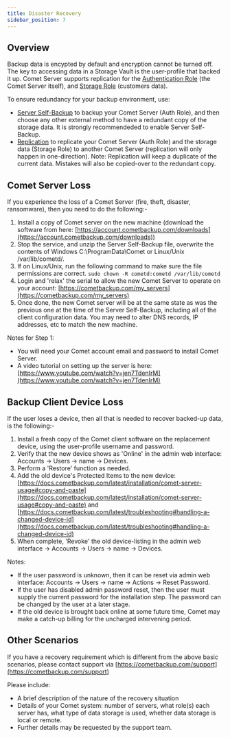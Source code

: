 ```yaml
---
title: Disaster Recovery
sidebar_position: 7
---
```


## Overview

Backup data is encypted by default and encryption cannot be turned off. The key to accessing data in a Storage Vault is the user-profile that backed it up. Comet Server supports replication for the [Authentication Role](https://docs.cometbackup.com/latest/installation/comet-server-configuration#authentication-role) (the Comet Server itself), and [Storage Role](https://docs.cometbackup.com/latest/installation/comet-server-configuration#storage-role) (customers data).

To ensure redundancy for your backup environment, use:

- [Server Self-Backup](https://docs.cometbackup.com/latest/installation/comet-server-configuration#server-selfbackup) to backup your Comet Server (Auth Role), and then choose any other external method to have a redundant copy of the storage data. It is strongly recommendeded to enable Server Self-Backup.
- [Replication](https://docs.cometbackup.com/latest/installation/comet-server-usage#replication) to replicate your Comet Server (Auth Role) and the storage data (Storage Role) to another Comet Server (replication will only happen in one-direction). Note: Replication will keep a duplicate of the current data. Mistakes will also be copied-over to the redundant copy.

## Comet Server Loss

If you experience the loss of a Comet Server (fire, theft, disaster, ransomware), then you need to do the following:-

1.  Install a copy of Comet server on the new machine (download the software from here: [https://account.cometbackup.com/downloads](https://account.cometbackup.com/downloads))
2.  Stop the service, and unzip the Server Self-Backup file, overwrite the contents of Windows C:\\ProgramData\\Comet or Linux/Unix /var/lib/cometd/.
3.  If on Linux/Unix, run the following command to make sure the file permissions are correct. `sudo chown -R cometd:cometd /var/lib/cometd`
4.  Login and 'relax' the serial to allow the new Comet Server to operate on your account: [https://cometbackup.com/my_servers](https://cometbackup.com/my_servers)
5.  Once done, the new Comet server will be at the same state as was the previous one at the time of the Server Self-Backup, including all of the client configuration data. You may need to alter DNS records, IP addresses, etc to match the new machine.

Notes for Step 1:

- You will need your Comet account email and password to install Comet Server.
- A video tutorial on setting up the server is here: [https://www.youtube.com/watch?v=jen7TdenIrM](https://www.youtube.com/watch?v=jen7TdenIrM)

## Backup Client Device Loss

If the user loses a device, then all that is needed to recover backed-up data, is the following:-

1.  Install a fresh copy of the Comet client software on the replacement device, using the user-profile username and password.
2.  Verify that the new device shows as 'Online' in the admin web interface: Accounts -> Users -> name -> Devices.
3.  Perform a 'Restore' function as needed.
4.  Add the old device's Protected Items to the new device: [https://docs.cometbackup.com/latest/installation/comet-server-usage#copy-and-paste](https://docs.cometbackup.com/latest/installation/comet-server-usage#copy-and-paste) and [https://docs.cometbackup.com/latest/troubleshooting#handling-a-changed-device-id](https://docs.cometbackup.com/latest/troubleshooting#handling-a-changed-device-id)
5.  When complete, 'Revoke' the old device-listing in the admin web interface -> Accounts -> Users -> name -> Devices.

Notes:

- If the user password is unknown, then it can be reset via admin web interface: Accounts -> Users -> name -> Actions -> Reset Password.
- If the user has disabled admin password reset, then the user must supply the current password for the installation step. The password can be changed by the user at a later stage.
- If the old device is brought back online at some future time, Comet may make a catch-up billing for the uncharged intervening period.

## Other Scenarios

If you have a recovery requirement which is different from the above basic scenarios, please contact support via [https://cometbackup.com/support](https://cometbackup.com/support)

Please include:

- A brief description of the nature of the recovery situation
- Details of your Comet system: number of servers, what role(s) each server has, what type of data storage is used, whether data storage is local or remote.
- Further details may be requested by the support team.
